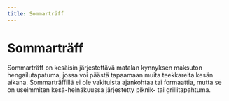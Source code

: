 ```yaml
---
title: Sommarträff
---
```

# Sommarträff



Sommarträff on kesäisin järjestettävä matalan kynnyksen maksuton hengailutapatuma, jossa voi päästä tapaamaan muita teekkareita kesän aikana. Sommarträffillä ei ole vakituista ajankohtaa tai formaattia, mutta se on useimmiten kesä-heinäkuussa järjestetty piknik- tai grillitapahtuma.

